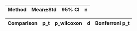 | Method | Mean±Std | 95% CI | n |
|---|---|---|---|

| Comparison | p_t | p_wilcoxon | d | Bonferroni p_t |
|---|---|---|---|---|
